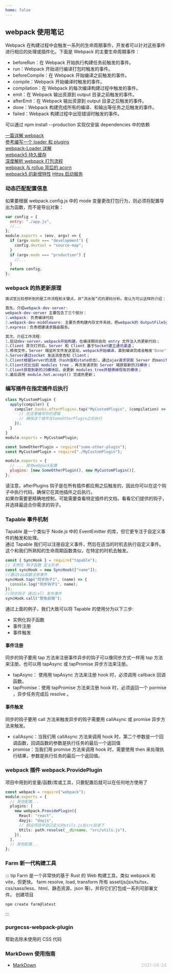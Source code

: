 ```yaml
---
home: false
---
```


## webpack 使用笔记

Webpack 在构建过程中会触发一系列的生命周期事件，开发者可以针对这些事件进行相应的处理或插件化。下面是 Webpack 的主要生命周期事件：

- beforeRun：在 Webpack 开始执行构建任务前触发的事件。
- run：Webpack 开始进行编译打包时触发的事件。
- beforeCompile：在 Webpack 开始编译之前触发的事件。
- compile：Webpack 开始编译时触发的事件。
- compilation：在 Webpack 的每次编译构建过程中触发的事件。
- emit：在 Webpack 输出资源到 output 目录之前触发的事件。
- afterEmit：在 Webpack 输出资源到 output 目录之后触发的事件。
- done：Webpack 构建完成所有的编译、和输出等任务之后触发的事件。
- failed：Webpack 构建过程中出现错误时触发的事件。

可以通过 npm install --production 实现仅安装 dependencies 中的依赖

[一篇详解 webpack](https://zhuanlan.zhihu.com/p/443964387)  
[参考编写一个 loader 和 plugins](https://pcaaron.github.io/pages/fe/webpack/plugin.html#%E6%8F%92%E4%BB%B6%E4%BA%8B%E4%BB%B6%E5%A4%84%E7%90%86)  
[webpack-Loader 详解](https://zhuanlan.zhihu.com/p/397174187)  
[webpack5 持久缓存](https://segmentfault.com/a/1190000041726881?sort=votes)  
[深度解析 webpack 打包流程](https://www.pipipi.net/30583.html/amp)  
[webpack 与 rollup 背后的 acorn](https://www.zhihu.com/tardis/bd/art/149323563)  
[webpack5 的新增特性](https://blog.csdn.net/qq_17175013/article/details/119769033)
[Https 启动服务](https://blog.osvlabs.com/?p=582)

### 动态匹配配置信息

如果要根据 webpack.config.js 中的 mode 变量更改打包行为，则必须将配置导出为函数，而不是导出对象：

```js
var config = {
  entry: "./app.js",
  //...
};
module.exports = (env, argv) => {
  if (argv.mode === "development") {
    config.devtool = "source-map";
  }
  if (argv.mode === "production") {
    //...
  }
  return config;
};
```

### webpack 的热更新原理

```m
面试官比较想听到的是工作流程和关键点，非“流水账”式的源码分析。我认为可以这样的介绍：

首先，介绍webpack-dev-server:
webpack-dev-server 主要包含了三个部分：
1.webpack: 负责编译代码
2.webpack-dev-middleware: 主要负责构建内存文件系统，把webpack的 OutputFileSystem 替换成 InMemoryFileSystem。同时作为Express的中间件拦截请求，从内存文件系统中把结果拿出来。
3.express：负责搭建请求路由服务。

其次，介绍工作流程:
1.启动dev-server，webpack开始构建，在编译期间会向 entry 文件注入热更新代码；
2.Client 首次打开后，Server 和 Client 基于Socket建立通讯渠道；
3.修改文件，Server 端监听文件发送变动，webpack开始编译，直到编译完成会触发"Done"事件；
4.Server通过socket 发送消息告知 Client；
5.Client根据Server的消息（hash值和state状态），通过ajax请求获取 Server 的manifest描述文件；
6.Client对比当前 modules tree ，再次发请求到 Server 端获取新的JS模块；
7.Client获取到新的JS模块后，会更新 modules tree并替换掉现有的模块；
8.最后调用 module.hot.accept() 完成热更新；

```

### 编写插件在指定插件后执行

```javascript
class MyCustomPlugin {
  apply(compiler) {
    compiler.hooks.afterPlugins.tap("MyCustomPlugin", (compilation) => {
      // 在这里编写你的逻辑
      // 确保这个插件在SomeOtherPlugin之后执行
    });
  }
}
module.exports = MyCustomPlugin;
```

```javascript
const SomeOtherPlugin = require("some-other-plugin");
const MyCustomPlugin = require("./MyCustomPlugin");

module.exports = {
  // ... 其他webpack配置
  plugins: [new SomeOtherPlugin(), new MyCustomPlugin()],
};
```

请注意，afterPlugins 钩子是在所有插件都应用之后触发的，因此你可以在这个钩子中执行代码，确保它在其他插件之后执行。  
如果你需要更精确地控制，可能需要查看特定插件的文档，看看它们提供的钩子，并选择最适合你需求的钩子。

### Tapable 事件机制

Tapable 是一个类似于 Node.js 中的 EventEmitter 的库，但它更专注于自定义事件的触发和处理。  
通过 Tapable 我们可以注册自定义事件，然后在适当的时机去执行自定义事件。  
这个和我们所熟知的生命周期函数类似，在特定的时机去触发。

```javascript
const { SyncHook } = require("tapable");
// 实例化 钩子函数 定义形参
const syncHook = new SyncHook(["name"]);
//通过tap函数注册事件
syncHook.tap("同步钩子1", (name) => {
  console.log("同步钩子1", name);
});
//同步钩子 通过call 发布事件
syncHook.call("那兔前端");
```

通过上面的例子，我们大致可以将 Tapable 的使用分为以下三步:

- 实例化钩子函数
- 事件注册
- 事件触发

#### 事件注册

同步的钩子要用 tap 方法来注册事件异步的钩子可以像同步方式一样用 tap 方法来注册，也可以用 tapAsync 或 tapPromise 异步方法来注册。

- tapAsync： 使用用 tapAsync 方法来注册 hook 时，必须调用 callback 回调函数。
- tapPromise：使用 tapPromise 方法来注册 hook 时，必须返回一个 pormise ，异步任务完成后 resolve 。

#### 事件触发

同步的钩子要用 call 方法来触发异步的钩子需要用 callAsync 或 promise 异步方法来触发。

- callAsync：当我们用 callAsync 方法来调用 hook 时，第二个参数是一个回调函数，回调函数的参数是执行任务的最后一个返回值
- promise：当我们用 promise 方法来调用 hook 时，需要使用 then 来处理执行结果，参数是执行任务的最后一个返回值。

### webpack 插件 webpack.ProvidePlugin

项目中用到的变量/函数/库或工具，只要配置后就可以在任何地方使用了

```ts
const webpack = require("webpack");
module.exports = {
  // 其他配置...
  plugins: [
    new webpack.ProvidePlugin({
      React: "react",
      dayjs: "dayjs",
      // 假设项目中自己定义的utils.js在src目录下
      Utils: path.resolve(__dirname, "src/utils.js"),
    }),
  ],
  // 其他配置...
};
```

### Farm 新一代构建工具

::: tip
Farm 是一个非常快的基于 Rust 的 Web 构建工具，类似 webpack 和 vite，但更快。
farm resolve, load, transform 所有 asset(js/jsx/ts/tsx、css/sass/less、html、静态资源、json 等)，并将它们打包成一系列可部署文件。
创建项目

```bash
npm create farm@latest
```

:::

### purgecss-webpack-plugin

帮助去除未使用的 CSS 代码

### MarkDown 使用指南

- [MarkDown](../blog-daily/use-markdown) <span style="color:#bbb; float:right">2021-06-24</span>
